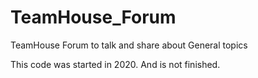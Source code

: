 # TeamHouse_Forum
TeamHouse Forum to talk and share about General topics

This code was started in 2020. And is not finished.
